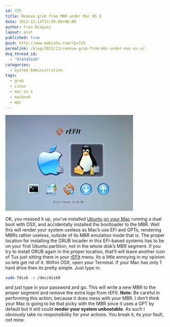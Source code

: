 ```yaml
---
id: 725
title: Remove grub from MBR under Mac OS X
date: 2012-12-14T15:59:08+00:00
author: Fran Diéguez
layout: post
published: true
guid: http://www.mabishu.com/?p=725
permalink: /blog/2012/12/remove-grub-from-mbr-under-mac-os-x/
dsq_thread_id:
  - "974349149"
categories:
  - System Administration
tags:
  - grub
  - Linux
  - mac os x
  - macbook
  - mbr
---
```

<div class="aligncenter">

![rEFIT](./rEFIT-dualboot.jpg)

</div>

OK, you messed it up, you’ve installed [Ubuntu](http://www.ubuntu.com/) [on your Mac](https://wiki.ubuntu.com/MactelSupportTeam/CommunityHelpPages) running a dual boot with OSX, and accidentally installed the bootloader to the MBR.  Well this will render your system useless as Mac’s use EFI and GPTs, rendering MBRs rather useless, outside of its MBR emulation mode that is. The proper location for installing the GRUB locader in this EFI-based systems has to be on your first Ubuntu partition, not in the whole disk’s MBR segment. If you try to install GRUB again in the proper location, that’ll will leave another icon of Tux just sitting there in your [rEFIt](http://refit.sourceforge.net/) menu.  Its a little annoying in my opinion so lets get rid of it. Within OSX, open your Terminal. If your Mac has only 1 hard drive then its pretty simple.  Just type in:

```bash
sudo fdisk -u /dev/disk0
```

and just type in your password and go.  This will write a new MBR to the proper segment and remove the extra logo from rEFIt. **Note:** Be careful in performing this action, because it does mess with your MBR. I don’t think your Mac is going to be that picky with the MBR since it uses a GPT by default but it still could **render your system unbootable**. As such I obviously take no responsibility for your actions. You break it, its your fault, not mine.
